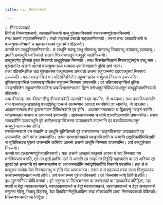 ```yaml
---
title: ०८. निस्सयपच्‍चयो

---
```

८. निस्सयपच्‍चयो  
तिविधो निस्सयपच्‍चयो, सहजातनिस्सयो वत्थु पुरेजातनिस्सयो वत्थारम्मणपुरेजातनिस्सयो।  
तत्थ कतमो सहजातनिस्सयो। सब्बो सहजात पच्‍चयो सहजातनिस्सयो। तस्मा तत्थ पच्‍चयविभागो च पच्‍चयुप्पन्‍नविभागो च सहजातपच्‍चये वुत्तनयेन वेदितब्बो।  
कतमो पन वत्थुपुरेजातनिस्सयो। छ वत्थूनि चक्खु वत्थु सोतवत्थु घानवत्थु जित्हवत्थु कायवत्थु हदयवत्थु। इमानि छवत्थूनि पवत्तिकाले सत्तानं विञ्‍ञाणधातूनं वत्थुपुरे जातनिस्सयो।  
वत्थुरूपमेव पुरेजातं हुत्वा निस्सयो वत्थुपुरेजात निस्सयो। तत्थ चित्तचेतसिकानं निस्सयट्ठानट्ठेन वत्थु नाम। पुरेजातन्ति अत्तनो अत्तनो पच्‍चयुप्पन्‍नस्स धम्मस्स उप्पत्तिक्खणतो पुरिमे खणे जातं।  
तत्थ पटिसन्धिचित्तं तदा पुरेजातस्स वत्थुरूपस्स अभावतो अत्तना सहुप्पन्‍नमेव हदयवत्थुरूपं निस्साय उप्पज्‍जति। पठम भवङ्गचित्तं पन पटिसन्धिचित्तेन सहुप्पन्‍नहदय वत्थुरूपं निस्साय उप्पज्‍जति। दुतियभवङ्गचित्तं पठमभवङ्गचित्तेन सहुप्पन्‍नं निस्साय उप्पज्‍जति। एवं ततियभवङ्गचित्तं दुतिय भवङ्गचित्तेन सहुप्पन्‍नन्तिआदिना यावमरणासन्‍नकाला द्विन्‍नं मनोधातुमनोविञ्‍ञाणधातूनं वत्थुपुरेजातनिस्सयो वेदितब्बो।  
यथा वीणासद्दा नाम वीणातन्तीसु वीणादण्डकेहि पहरणवेगेन एव जायन्ति, नो अञ्‍ञथा। तथा पञ्‍चविञ्‍ञाणानि नाम पञ्‍चवत्थुसङ्खातेसु पञ्‍चद्वारेसु पञ्‍चन्‍नं आरम्मणानं आपाता गमनवेगेन एव जायन्ति, नो अञ्‍ञथा।  
आपातागमनञ्‍च तेसं द्वारारम्मणानं ठितिपत्तकाले एव होति। आपातागमनपच्‍चया च द्विक्खत्तुं भवङ्गं चलति। भवङ्गचलन पच्‍चया च आवज्‍जनं उप्पज्‍जति। आवज्‍जनपच्‍चया च तानि पञ्‍चविञ्‍ञाणानि उप्पज्‍जन्ति। तस्मा चक्खादीनि पञ्‍चवत्थूनि पुरे अतीतभवङ्गचित्तस्स उप्पादक्खणे उप्पन्‍नानि एव पञ्‍चविञ्‍ञाणधातूनं वत्थुपुरेजातपच्‍चया होन्ति।  
मरणासन्‍नकाले पन सब्बानि छ वत्थूनि चुतिचित्ततो पुरे सत्तरसमस्स भवङ्गचित्तस्स उप्पादक्खणे एव उप्पज्‍जन्ति, ततो परं न उप्पज्‍जन्ति। तस्मा मरणासन्‍नकाले भवङ्गचित्तानि च सब्बानि छद्वारिकवीथिचित्तानि च चुतिचित्तञ्‍च पुरेतरं उप्पन्‍नानि तानियेव अत्तनो अत्तनो वत्थूनि निस्साय उप्पज्‍जन्ति। अयं वत्थुपुरेजात निस्सयो।  
कतमो पन वत्थारम्मणपुरेजातनिस्सयो। यदा अत्तनो अज्झत्तं वत्थुरूपं आरब्भ यं रूपं निस्साय मम मनोविञ्‍ञाणं वत्तति, एतं मम एसो हमस्मि एसो मे अत्ताति एवं तण्हामान दिट्ठीहि गहणवसेन वा एतं अनिच्‍चं एतं दुक्खं एतं अनत्ताति एवं सम्मसनवसेन वा आवज्‍जनादीनि मनोद्वारिकवीथि चित्तानि पवत्तन्ति। तदा तं तं वत्थुरूपं पच्‍चेकं तेसं निस्सयवत्थु च होति तेसं आरम्मणञ्‍च। तस्मा तं तं हदयरूपं तस्स तस्स चित्तुप्पादस्स वत्थारम्मणपुरेजातपच्‍चयो होति। अयं वत्थारम्मण पुरेजातनिस्सयो। एवं निस्सयपच्‍चयो तिविधो होति।  
इध सुत्तन्तनिस्सयोपि वत्तब्बो। इमे मनुस्सा वा तिरच्छानगता वा रुक्खादयो वा महापथवियं पतिट्ठिता, महा पथवी च हेट्ठा महाउदकक्खन्धे, महाउदकक्खन्धो च हेट्ठा महावातक्खन्धे, महावातक्खन्धो च हेट्ठा अजटाकासे, मनुस्सा गेहेसु, भिक्खू विहारेसु, देवा दिब्बविमानेसूतिआदिना सब्बं लोकप्पवत्तिं ञत्वा निस्सयपच्‍चयो वेदितब्बो। निस्सयपच्‍चयदीपना निट्ठिता।  